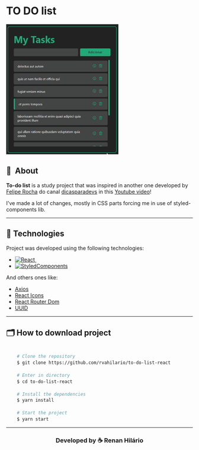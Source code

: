 # TO DO list

<p>
   <img height="350px" src="https://github.com/rvahilario/assets/blob/main/to-do-list-react/to-do-list-react.gif">
</p>

## 🔖&nbsp; About

**To-do list** is a study project that was inspired in another one developed by [Felipe Rocha](https://github.com/felipemotarocha) do canal [dicasparadevs](https://www.youtube.com/c/dicasparadevs) in this [Youtube video](https://youtu.be/ErjWNvP6mko)!

I've made a lot of changes, mostly in CSS parts forcing me in use of styled-components lib.

---

## 🚀 Technologies

Project was developed using the following technologies:

- [![React](https://img.shields.io/badge/-React-05122A?style=flat&logo=react)&nbsp;](https://reactjs.org)
- [![StyledComponents](https://img.shields.io/badge/-Styled_Components-05122A?style=flat&logo=styled-components)](https://styled-components.com/)

And others ones like:

- [Axios](https://github.com/axios/axios)
- [React Icons](https://react-icons.github.io/react-icons)
- [React Router Dom](https://v5.reactrouter.com/web/guides/quick-start)
- [UUID](https://github.com/uuidjs/uuid#readme)

---

## 🗂 How to download project

```bash

    # Clone the repository
    $ git clone https://github.com/rvahilario/to-do-list-react

    # Enter in directory
    $ cd to-do-list-react

    # Install the dependencies
    $ yarn install

    # Start the project
    $ yarn start
```

---

<h3 align="center">Developed by ☕ Renan Hilário </h3>

<!--



Getting Started with Create React App

This project was bootstrapped with [Create React App](https://github.com/facebook/create-react-app).

## Available Scripts

In the project directory, you can run:

### `yarn start`

Runs the app in the development mode.\
Open [http://localhost:3000](http://localhost:3000) to view it in your browser.

The page will reload when you make changes.\
You may also see any lint errors in the console.

### `yarn test`

Launches the test runner in the interactive watch mode.\
See the section about [running tests](https://facebook.github.io/create-react-app/docs/running-tests) for more information.

### `yarn build`

Builds the app for production to the `build` folder.\
It correctly bundles React in production mode and optimizes the build for the best performance.

The build is minified and the filenames include the hashes.\
Your app is ready to be deployed!

See the section about [deployment](https://facebook.github.io/create-react-app/docs/deployment) for more information.

### `yarn eject`

**Note: this is a one-way operation. Once you `eject`, you can't go back!**

If you aren't satisfied with the build tool and configuration choices, you can `eject` at any time. This command will remove the single build dependency from your project.

Instead, it will copy all the configuration files and the transitive dependencies (webpack, Babel, ESLint, etc) right into your project so you have full control over them. All of the commands except `eject` will still work, but they will point to the copied scripts so you can tweak them. At this point you're on your own.

You don't have to ever use `eject`. The curated feature set is suitable for small and middle deployments, and you shouldn't feel obligated to use this feature. However we understand that this tool wouldn't be useful if you couldn't customize it when you are ready for it.

## Learn More

You can learn more in the [Create React App documentation](https://facebook.github.io/create-react-app/docs/getting-started).

To learn React, check out the [React documentation](https://reactjs.org/).

### Code Splitting

This section has moved here: [https://facebook.github.io/create-react-app/docs/code-splitting](https://facebook.github.io/create-react-app/docs/code-splitting)

### Analyzing the Bundle Size

This section has moved here: [https://facebook.github.io/create-react-app/docs/analyzing-the-bundle-size](https://facebook.github.io/create-react-app/docs/analyzing-the-bundle-size)

### Making a Progressive Web App

This section has moved here: [https://facebook.github.io/create-react-app/docs/making-a-progressive-web-app](https://facebook.github.io/create-react-app/docs/making-a-progressive-web-app)

### Advanced Configuration

This section has moved here: [https://facebook.github.io/create-react-app/docs/advanced-configuration](https://facebook.github.io/create-react-app/docs/advanced-configuration)

### Deployment

This section has moved here: [https://facebook.github.io/create-react-app/docs/deployment](https://facebook.github.io/create-react-app/docs/deployment)

### `yarn build` fails to minify

This section has moved here: [https://facebook.github.io/create-react-app/docs/troubleshooting#npm-run-build-fails-to-minify](https://facebook.github.io/create-react-app/docs/troubleshooting#npm-run-build-fails-to-minify) -->
